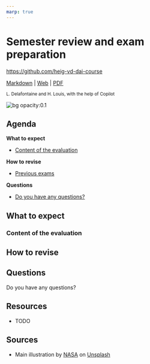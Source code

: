 ```yaml
---
marp: true
---
```


<!--
theme: gaia
size: 16:9
paginate: true
author: L. Delafontaine and H. Louis, with the help of Copilot
title: HEIG-VD DAI Course - Semester review and exam preparation
description: Semester review and exam preparation for the DAI course at HEIG-VD, Switzerland
url: https://heig-vd-dai-course.github.io/heig-vd-dai-course/25-semester-review-and-exam-preparation/
footer: '**HEIG-VD** - DAI Course 2023-2024 - CC BY-SA 4.0'
style: |
    :root {
        --color-background: #fff;
        --color-foreground: #333;
        --color-highlight: #f96;
        --color-dimmed: #888;
        --color-headings: #7d8ca3;
    }
    blockquote {
        font-style: italic;
    }
    table {
        width: 100%;
    }
    th:first-child {
        width: 15%;
    }
    h1, h2, h3, h4, h5, h6 {
        color: var(--color-headings);
    }
    h2, h3, h4, h5, h6 {
        font-size: 1.5rem;
    }
    h1 a:link, h2 a:link, h3 a:link, h4 a:link, h5 a:link, h6 a:link {
        text-decoration: none;
    }
    section:not([class=lead]) > p, blockquote {
        text-align: justify;
        hyphens: auto;
    }
headingDivider: 4
-->

[markdown]:
  https://github.com/heig-vd-dai-course/heig-vd-dai-course/blob/main/25-semester-review-and-exam-preparation/README.md
[web]:
  https://heig-vd-dai-course.github.io/heig-vd-dai-course/25-semester-review-and-exam-preparation/
[pdf]:
  https://heig-vd-dai-course.github.io/heig-vd-dai-course/25-semester-review-and-exam-preparation/25-semester-review-and-exam-preparation.pdf
[video]: #
[illustration]:
  https://images.unsplash.com/photo-1484417894907-623942c8ee29?fit=crop&h=720

# Semester review and exam preparation

<!--
_class: lead
_paginate: false
-->

<https://github.com/heig-vd-dai-course>

[Markdown][markdown] | [Web][web] |
[PDF][pdf]<!-- | [Video (in French)][video]-->

<small>L. Delafontaine and H. Louis, with the help of Copilot</small>

![bg opacity:0.1][illustration]

## Agenda

**What to expect**

- [Content of the evaluation](#content-of-the-evaluation)

**How to revise**

- [Previous exams](#previous-exams)

**Questions**

- [Do you have any questions?](#questions)

## What to expect

<!-- _class: lead -->

### Content of the evaluation

## How to revise

<!-- _class: lead -->

<!--
### Previous exams

All previous exams are available in the
[`archives`](https://github.com/heig-vd-dai-course/heig-vd-dai-course/tree/main/00-evaluation-and-exam-archives)
folder of the course repository.
-->

## Questions

<!-- _class: lead -->

Do you have any questions?

## Resources

- TODO

## Sources

- Main illustration by [NASA](https://unsplash.com/@nasa) on
  [Unsplash](https://unsplash.com/photos/Q1p7bh3SHj8)

